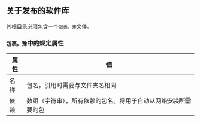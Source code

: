 ## 关于发布的软件库

其根目录必须包含一个`包裹。豫`文件。

### `包裹。豫`中的规定属性

| 属性 | 值    |
|------|------|
| 名称 | 包名，引用时需要与文件夹名相同 |
| 依赖 | 数组（字符串），所有依赖的包名。将用于自动从网络安装所需要的包 |
